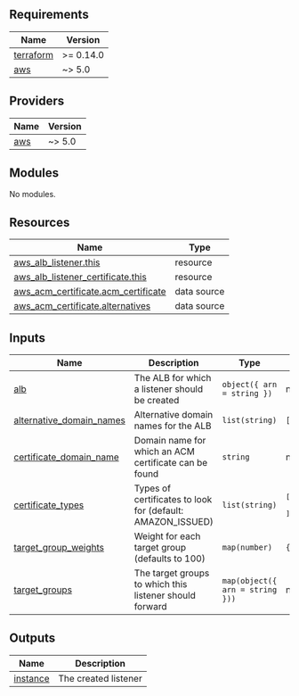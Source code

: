<!-- BEGIN_TF_DOCS -->
## Requirements

| Name | Version |
|------|---------|
| <a name="requirement_terraform"></a> [terraform](#requirement\_terraform) | >= 0.14.0 |
| <a name="requirement_aws"></a> [aws](#requirement\_aws) | ~> 5.0 |

## Providers

| Name | Version |
|------|---------|
| <a name="provider_aws"></a> [aws](#provider\_aws) | ~> 5.0 |

## Modules

No modules.

## Resources

| Name | Type |
|------|------|
| [aws_alb_listener.this](https://registry.terraform.io/providers/hashicorp/aws/latest/docs/resources/alb_listener) | resource |
| [aws_alb_listener_certificate.this](https://registry.terraform.io/providers/hashicorp/aws/latest/docs/resources/alb_listener_certificate) | resource |
| [aws_acm_certificate.acm_certificate](https://registry.terraform.io/providers/hashicorp/aws/latest/docs/data-sources/acm_certificate) | data source |
| [aws_acm_certificate.alternatives](https://registry.terraform.io/providers/hashicorp/aws/latest/docs/data-sources/acm_certificate) | data source |

## Inputs

| Name | Description | Type | Default | Required |
|------|-------------|------|---------|:--------:|
| <a name="input_alb"></a> [alb](#input\_alb) | The ALB for which a listener should be created | `object({ arn = string })` | n/a | yes |
| <a name="input_alternative_domain_names"></a> [alternative\_domain\_names](#input\_alternative\_domain\_names) | Alternative domain names for the ALB | `list(string)` | `[]` | no |
| <a name="input_certificate_domain_name"></a> [certificate\_domain\_name](#input\_certificate\_domain\_name) | Domain name for which an ACM certificate can be found | `string` | n/a | yes |
| <a name="input_certificate_types"></a> [certificate\_types](#input\_certificate\_types) | Types of certificates to look for (default: AMAZON\_ISSUED) | `list(string)` | <pre>[<br/>  "AMAZON_ISSUED"<br/>]</pre> | no |
| <a name="input_target_group_weights"></a> [target\_group\_weights](#input\_target\_group\_weights) | Weight for each target group (defaults to 100) | `map(number)` | `{}` | no |
| <a name="input_target_groups"></a> [target\_groups](#input\_target\_groups) | The target groups to which this listener should forward | `map(object({ arn = string }))` | n/a | yes |

## Outputs

| Name | Description |
|------|-------------|
| <a name="output_instance"></a> [instance](#output\_instance) | The created listener |
<!-- END_TF_DOCS -->
